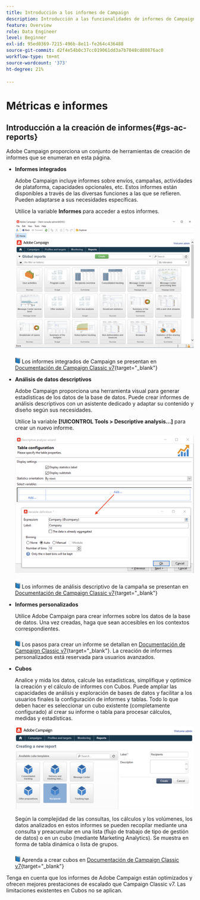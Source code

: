 ```yaml
---
title: Introducción a los informes de Campaign
description: Introducción a las funcionalidades de informes de Campaign
feature: Overview
role: Data Engineer
level: Beginner
exl-id: 95ed0369-7215-496b-8e11-fe264c436488
source-git-commit: d2f4e54b0c37cc019061dd3a7b7048cd80876ac0
workflow-type: tm+mt
source-wordcount: '373'
ht-degree: 21%

---
```


# Métricas e informes

## Introducción a la creación de informes{#gs-ac-reports}

Adobe Campaign proporciona un conjunto de herramientas de creación de informes que se enumeran en esta página.

* **Informes integrados**

   Adobe Campaign incluye informes sobre envíos, campañas, actividades de plataforma, capacidades opcionales, etc. Estos informes están disponibles a través de las diversas funciones a las que se refieren. Pueden adaptarse a sus necesidades específicas.

   Utilice la variable **Informes** para acceder a estos informes.

   ![](assets/built-in-reports.png)

   ![](../assets/do-not-localize/book.png) Los informes integrados de Campaign se presentan en [Documentación de Campaign Classic v7](https://experienceleague.adobe.com/docs/campaign-classic/using/reporting/accessing-built-in-reports/about-campaign-built-in-reports.html){target=&quot;_blank&quot;}

* **Análisis de datos descriptivos**

   Adobe Campaign proporciona una herramienta visual para generar estadísticas de los datos de la base de datos. Puede crear informes de análisis descriptivos con un asistente dedicado y adaptar su contenido y diseño según sus necesidades.

   Utilice la variable **[!UICONTROL Tools > Descriptive analysis...]** para crear un nuevo informe.

   ![](assets/desc-analysis-report.png)

   ![](../assets/do-not-localize/book.png) Los informes de análisis descriptivo de la campaña se presentan en [Documentación de Campaign Classic v7](https://experienceleague.adobe.com/docs/campaign-classic/using/reporting/analyzing-populations/about-descriptive-analysis.html){target=&quot;_blank&quot;}

* **Informes personalizados**

   Utilice Adobe Campaign para crear informes sobre los datos de la base de datos. Una vez creadas, haga que sean accesibles en los contextos correspondientes.

   ![](../assets/do-not-localize/book.png) Los pasos para crear un informe se detallan en [Documentación de Campaign Classic v7](https://experienceleague.adobe.com/docs/campaign-classic/using/reporting/creating-new-reports/about-reports-creation-in-campaign.html){target=&quot;_blank&quot;}. La creación de informes personalizados está reservada para usuarios avanzados.

* **Cubos**

   Analice y mida los datos, calcule las estadísticas, simplifique y optimice la creación y el cálculo de informes con Cubos.  Puede ampliar las capacidades de análisis y exploración de bases de datos y facilitar a los usuarios finales la configuración de informes y tablas. Todo lo que deben hacer es seleccionar un cubo existente (completamente configurado) al crear su informe o tabla para procesar cálculos, medidas y estadísticas.

   ![](assets/create-a-report.png)

   Según la complejidad de las consultas, los cálculos y los volúmenes, los datos analizados en estos informes se pueden recopilar mediante una consulta y preacumular en una lista (flujo de trabajo de tipo de gestión de datos) o en un cubo (mediante Marketing Analytics). Se muestra en forma de tabla dinámica o lista de grupos.

   ![](../assets/do-not-localize/book.png) Aprenda a crear cubos en [Documentación de Campaign Classic v7](https://experienceleague.adobe.com/docs/campaign-classic/using/reporting/designing-reports-with-cubes/about-cubes.html){target=&quot;_blank&quot;}


Tenga en cuenta que los informes de Adobe Campaign están optimizados y ofrecen mejores prestaciones de escalado que Campaign Classic v7. Las limitaciones existentes en Cubos no se aplican.
